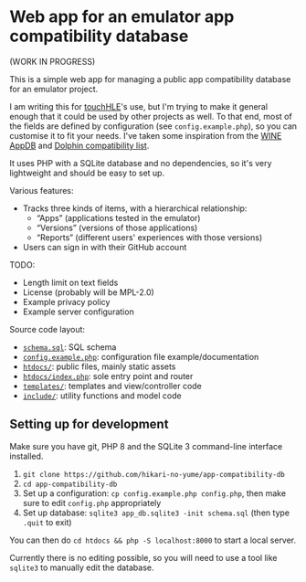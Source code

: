 Web app for an emulator app compatibility database
==================================================

(WORK IN PROGRESS)

This is a simple web app for managing a public app compatibility database for an emulator project.

I am writing this for [touchHLE](https://touchhle.org/)'s use, but I'm trying to make it general enough that it could be used by other projects as well. To that end, most of the fields are defined by configuration (see `config.example.php`), so you can customise it to fit your needs. I've taken some inspiration from the [WINE AppDB](https://appdb.winehq.org/) and [Dolphin compatibility list](https://dolphin-emu.org/compat/).

It uses PHP with a SQLite database and no dependencies, so it's very lightweight and should be easy to set up.

Various features:

* Tracks three kinds of items, with a hierarchical relationship:
  * “Apps” (applications tested in the emulator)
  * “Versions” (versions of those applications)
  * “Reports” (different users' experiences with those versions)
* Users can sign in with their GitHub account

TODO:

* Length limit on text fields
* License (probably will be MPL-2.0)
* Example privacy policy
* Example server configuration

Source code layout:

* [`schema.sql`](schema.sql): SQL schema
* [`config.example.php`](config.example.php): configuration file example/documentation
* [`htdocs/`](htdocs/): public files, mainly static assets
* [`htdocs/index.php`](htdocs/index.php): sole entry point and router
* [`templates/`](templates/): templates and view/controller code
* [`include/`](include/): utility functions and model code

Setting up for development
--------------------------

Make sure you have git, PHP 8 and the SQLite 3 command-line interface installed.

1. `git clone https://github.com/hikari-no-yume/app-compatibility-db`
2. `cd app-compatibility-db`
3. Set up a configuration: `cp config.example.php config.php`, then make sure to edit `config.php` appropriately
4. Set up database: `sqlite3 app_db.sqlite3 -init schema.sql` (then type `.quit` to exit)

You can then do `cd htdocs && php -S localhost:8000` to start a local server.

Currently there is no editing possible, so you will need to use a tool like `sqlite3` to manually edit the database.
